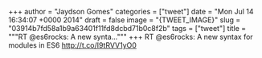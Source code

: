 
+++
author = "Jaydson Gomes"
categories = ["tweet"]
date = "Mon Jul 14 16:34:07 +0000 2014"
draft = false
image = "{TWEET_IMAGE}"
slug = "03914b7fd58a1b9a63401f11fd8dcbd71b0c8f2b"
tags = ["tweet"]
title = """RT @es6rocks: A new synta..."""
+++
RT @es6rocks: A new syntax for modules in ES6 http://t.co/I9tRVV1yO0
